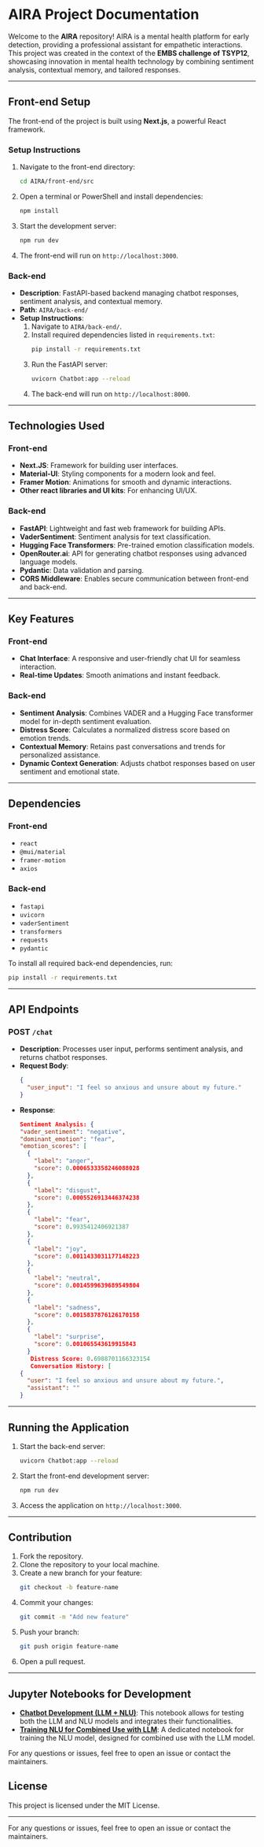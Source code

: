 # AIRA Project Documentation

Welcome to the **AIRA** repository! AIRA is a mental health platform for early detection, providing a professional assistant for empathetic interactions. This project was created in the context of the **EMBS challenge of TSYP12**, showcasing innovation in mental health technology by combining sentiment analysis, contextual memory, and tailored responses.

---

## Front-end Setup

The front-end of the project is built using **Next.js**, a powerful React framework.

### Setup Instructions
1. Navigate to the front-end directory:
   ```bash
   cd AIRA/front-end/src

  2. Open a terminal or PowerShell and install dependencies:
     ```bash
     npm install
     ```
  3. Start the development server:
     ```bash
     npm run dev
     ```
  4. The front-end will run on `http://localhost:3000`.

### Back-end
- **Description**: FastAPI-based backend managing chatbot responses, sentiment analysis, and contextual memory.
- **Path**: `AIRA/back-end/`
- **Setup Instructions**:
  1. Navigate to `AIRA/back-end/`.
  2. Install required dependencies listed in `requirements.txt`:
     ```bash
     pip install -r requirements.txt
     ```
  3. Run the FastAPI server:
     ```bash
     uvicorn Chatbot:app --reload
     ```
  4. The back-end will run on `http://localhost:8000`.

---

## Technologies Used

### Front-end
- **Next.JS**: Framework for building user interfaces.
- **Material-UI**: Styling components for a modern look and feel.
- **Framer Motion**: Animations for smooth and dynamic interactions.
- **Other react libraries and UI kits**: For enhancing UI/UX.

### Back-end
- **FastAPI**: Lightweight and fast web framework for building APIs.
- **VaderSentiment**: Sentiment analysis for text classification.
- **Hugging Face Transformers**: Pre-trained emotion classification models.
- **OpenRouter.ai**: API for generating chatbot responses using advanced language models.
- **Pydantic**: Data validation and parsing.
- **CORS Middleware**: Enables secure communication between front-end and back-end.

---

## Key Features

### Front-end
- **Chat Interface**: A responsive and user-friendly chat UI for seamless interaction.
- **Real-time Updates**: Smooth animations and instant feedback.

### Back-end
- **Sentiment Analysis**: Combines VADER and a Hugging Face transformer model for in-depth sentiment evaluation.
- **Distress Score**: Calculates a normalized distress score based on emotion trends.
- **Contextual Memory**: Retains past conversations and trends for personalized assistance.
- **Dynamic Context Generation**: Adjusts chatbot responses based on user sentiment and emotional state.

---

## Dependencies

### Front-end
- `react`
- `@mui/material`
- `framer-motion`
- `axios`

### Back-end
- `fastapi`
- `uvicorn`
- `vaderSentiment`
- `transformers`
- `requests`
- `pydantic`

To install all required back-end dependencies, run:
```bash
pip install -r requirements.txt
```

---

## API Endpoints

### POST `/chat`
- **Description**: Processes user input, performs sentiment analysis, and returns chatbot responses.
- **Request Body**:
  ```json
  {
    "user_input": "I feel so anxious and unsure about my future."
  }
  ```
- **Response**:
  ```json
  Sentiment Analysis: {
  "vader_sentiment": "negative",
  "dominant_emotion": "fear",
  "emotion_scores": [
    {
      "label": "anger",
      "score": 0.0006533358246088028
    },
    {
      "label": "disgust",
      "score": 0.0005526913446374238
    },
    {
      "label": "fear",
      "score": 0.9935412406921387
    },
    {
      "label": "joy",
      "score": 0.0011433031177148223
    },
    {
      "label": "neutral",
      "score": 0.0014599639689549804
    },
    {
      "label": "sadness",
      "score": 0.0015837876126170158
    },
    {
      "label": "surprise",
      "score": 0.001065543619915843
    }
     Distress Score: 0.6988701166323154
     Conversation History: [
  {
    "user": "I feel so anxious and unsure about my future.",
    "assistant": ""
  }

  ```

---

## Running the Application

1. Start the back-end server:
   ```bash
   uvicorn Chatbot:app --reload
   ```
2. Start the front-end development server:
   ```bash
   npm run dev
   ```
3. Access the application on `http://localhost:3000`.

---

## Contribution

1. Fork the repository.
2. Clone the repository to your local machine.
3. Create a new branch for your feature:
   ```bash
   git checkout -b feature-name
   ```
4. Commit your changes:
   ```bash
   git commit -m "Add new feature"
   ```
5. Push your branch:
   ```bash
   git push origin feature-name
   ```
6. Open a pull request.

---
## Jupyter Notebooks for Development

- **[Chatbot Development (LLM + NLU)](https://colab.research.google.com/drive/1yWH0Ii8aB6OPo2U1s0eompJaoNO_s28m?usp=sharing)**: This notebook allows for testing both the LLM and NLU models and integrates their functionalities.
- **[Training NLU for Combined Use with LLM](https://colab.research.google.com/drive/1FFyJ6iCYoXKxHXBnO22YABY2CazIwYx0?usp=sharing)**: A dedicated notebook for training the NLU model, designed for combined use with the LLM model.

For any questions or issues, feel free to open an issue or contact the maintainers.


## License
This project is licensed under the MIT License.

---

For any questions or issues, feel free to open an issue or contact the maintainers.

